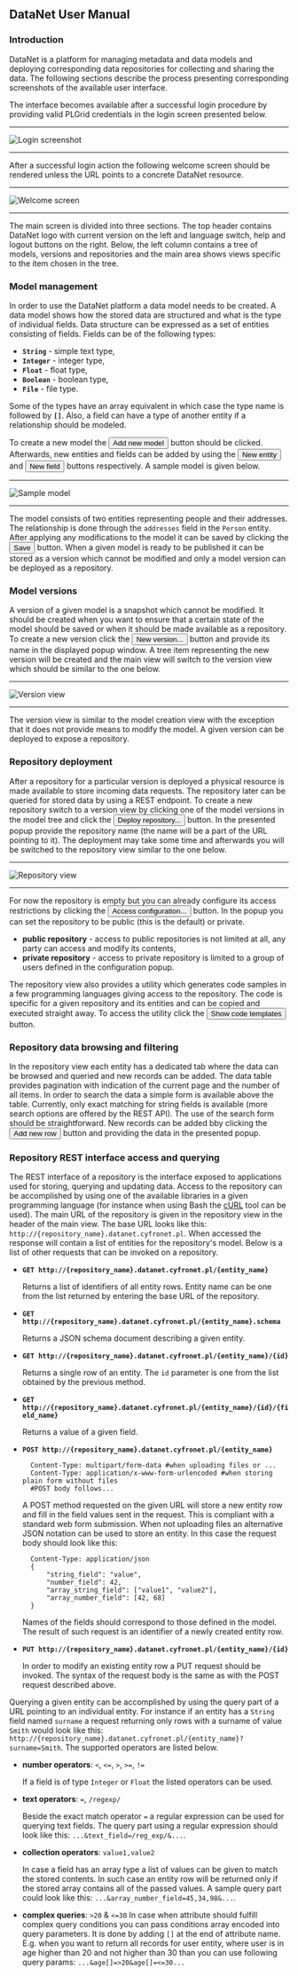 ## DataNet User Manual

### Introduction

DataNet is a platform for managing metadata and data models and deploying corresponding data repositories for collecting and sharing the data.
The following sections describe the process presenting corresponding screenshots of the available user interface.

The interface becomes available after a successful login procedure by providing valid PLGrid credentials in the login screen presented below.

---

![Login screenshot](resources/login.png)

---

After a successful login action the following welcome screen should be rendered unless the URL
points to a concrete DataNet resource.

---

![Welcome screen](resources/welcome.png)

---

The main screen is divided into three sections. The top header contains DataNet logo with current
version on the left and language switch, help and logout buttons on the right. Below, the left column
contains a tree of models, versions and repositories and the main area shows views specific to the item
chosen in the tree.

### Model management

In order to use the DataNet platform a data model needs to be created. A data model shows how the stored
data are structured and what is the type of individual fields. Data structure can be expressed as a set
of entities consisting of fields. Fields can be of the following types:

* **`String`** - simple text type,
* **`Integer`** - integer type,
* **`Float`** - float type,
* **`Boolean`** - boolean type,
* **`File`** - file type.

Some of the types have an array equivalent in which case the type name is followed by **`[]`**. Also,
a field can have a type of another entity if a relationship should be modeled.

To create a new model the <button class="btn btn-success"><i class="icon-plus"></i> Add new model</button> button should be clicked.
Afterwards, new entities and fields can be added by using the <button class="btn btn-success"><i class="icon-plus"></i> New entity</button>
and <button class="btn btn-success"><i class="icon-plus"></i> New field</button> buttons respectively. A sample
model is given below.

---

![Sample model](resources/sample-model.png)

---

The model consists of two entities representing people and their addresses. The relationship is done through
the `addresses` field in the `Person` entity. After applying any modifications to the model it can be saved
by clicking the <button class="btn"><i class="icon-save"></i> Save</button> button. When a given model is ready
to be published it can be stored as a version which cannot be modified and only a model version can be deployed
as a repository.

### Model versions

A version of a given model is a snapshot which cannot be modified. It should be created when you want to ensure
that a certain state of the model should be saved or when it should be made available as a repository. To create
a new version click the <button class="btn"><i class="icon-briefcase"></i> New version...</button> button
and provide its name in the displayed popup window. A tree item representing the new version will be created
and the main view will switch to the version view which should be similar to the one below.

---

![Version view](resources/model-version.png)

---

The version view is similar to the model creation view with the exception that it does not provide means
to modify the model. A given version can be deployed to expose a repository.

### Repository deployment

After a repository for a particular version is deployed a physical resource is made available to store incoming
data requests. The repository later can be queried for stored data by using a REST endpoint. To create a new
repository switch to a version view by clicking one of the model versions in the model tree and click the
<button class="btn"><i class="icon-cloud-upload"></i> Deploy repository...</button> button. In the presented
popup provide the repository name (the name will be a part of the URL pointing to it). The deployment may take
some time and afterwards you will be switched to the repository view similar to the one below.

---

![Repository view](resources/repository.png)

---

For now the repository is empty but you can already configure its access restrictions by clicking the
<button class="btn"><i class="icon-eye-open"></i> Access configuration...</button> button. In the popup
you can set the repository to be public (this is the default) or private.

* **public repository** - access to public repositories is not limited at all, any party can access and modify
its contents,
* **private repository** - access to private repository is limited to a group of users defined in the configuration
popup.

The repository view also provides a utility which generates code samples in a few programming languages giving
access to the repository. The code is specific for a given repository and its entities and can be copied
and executed straight away. To access the utility click the
<button class="btn"><i class="icon-pencil"></i> Show code templates</button> button.

### Repository data browsing and filtering

In the repository view each entity has a dedicated tab where the data can be browsed and queried and new
records can be added. The data table provides pagination with indication of the current page and the number
of all items. In order to search the data a simple form is available above the table. Currently, only exact
matching for string fields is available (more search options are offered by the REST API). The use of the search
form should be straightforward. New records can be added bby clicking the
<button class="btn btn-success"><i class="icon-plus"></i> Add new row</button> button and providing the data
in the presented popup.

### Repository REST interface access and querying

The REST interface of a repository is the interface exposed to applications used for storing, querying and
updating data. Access to the repository can be accomplished by using one of the available libraries
in a given programming language (for instance when using Bash the [cURL](http://curl.haxx.se) tool can be used).
The main URL of the repository is given in the repository view in the header of the main view. The base URL looks
like this: `http://{repository_name}.datanet.cyfronet.pl`. When accessed the response will contain a list of
entities for the repository's model. Below is a list of other requests that can be invoked on a repository.

* **`GET http://{repository_name}.datanet.cyfronet.pl/{entity_name}`**

    Returns a list of identifiers of all entity rows. Entity name can be one from the list returned by entering
    the base URL of the repository.

* **`GET http://{repository_name}.datanet.cyfronet.pl/{entity_name}.schema`**

    Returns a JSON schema document describing a given entity.

* **`GET http://{repository_name}.datanet.cyfronet.pl/{entity_name}/{id}`**

    Returns a single row of an entity. The `id` parameter is one from the list obtained by the previous
    method.

* **`GET http://{repository_name}.datanet.cyfronet.pl/{entity_name}/{id}/{field_name}`**

    Returns a value of a given field.

* **`POST http://{repository_name}.datanet.cyfronet.pl/{entity_name}`**

        Content-Type: multipart/form-data #when uploading files or ...
        Content-Type: application/x-www-form-urlencoded #when storing plain form without files
        #POST body follows...
    
    A POST method requested on the given URL will store a new entity row and fill in the field values
    sent in the request. This is compliant with a standard web form submission. When not uploading files
    an alternative JSON notation can be used to store an entity. In this case the request body should look
    like this:
    
        Content-Type: application/json
        {
            "string_field": "value",
            "number_field": 42,
            "array_string_field": ["value1", "value2"],
            "array_number_field": [42, 68]
        }
    
    Names of the fields should correspond to those defined in the model. The result of such request is
    an identifier of a newly created entity row.

* **`PUT http://{repository_name}.datanet.cyfronet.pl/{entity_name}/{id}`**

    In order to modify an existing entity row a PUT  request should be invoked. The syntax of  the request body
    is the same as with the POST request described above.

Querying a given entity can be accomplished by using the query part of a URL pointing to an individual entity. For
instance if an entity has a `String` field named `surname` a request returning only rows with a surname of value
`Smith` would look like this: `http://{repository_name}.datanet.cyfronet.pl/{entity_name}?surname=Smith`.
The supported operators are listed below.

* **number operators**: `<`, `<=`, `>`, `>=`, `!=`

    If a field is of type `Integer` or `Float` the listed operators can be used.

* **text operators**: `=`, `/regexp/`

    Beside the exact match operator `=` a regular expression can be used for querying text fields. The query part
    using a regular expression should look like this: `...&text_field=/reg_exp/&...`.

* **collection operators**: `value1,value2`

    In case a field has an array type a list of values can be given to match the stored contents. In such case
    an entity row will be returned only if the stored array contains all of the passed values. A sample query
    part could look like this: `...&array_number_field=45,34,98&...`.
    
* **complex queries**: `>20` & `<=30`
	In case when attribute should fulfill complex query conditions you can pass conditions array encoded into 
	query parameters. It is done by adding `[]` at the end of attribute name. E.g. when you want to return all
	records for user entity, where user is in age higher than 20 and not higher than 30 than you can use following
	query params: `...&age[]=>20&age[]=<=30...`